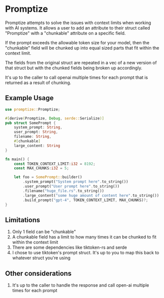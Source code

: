 # Promptize

Promptize attempts to solve the issues with context limits when working with AI systems. It allows a user to add an attribute to their struct called "Promptize" with a "chunkable" attribute on a specific field. 

If the prompt exceeds the allowable token size for your model, then the "chunkable" field will be chunked up into equal sized parts that fit within the context limit. 

The fields from the original struct are repeated in a vec of a new version of that struct but with the chunked fields being broken up accordingly. 

It's up to the caller to call openai multiple times for each prompt that is returned as a result of chunking.

## Example Usage
```rust
use promptize::Promptize;

#[derive(Promptize, Debug, serde::Serialize)]
pub struct SomePrompt {
    system_prompt: String,
    user_prompt: String,
    filename: String,
    #[chunkable]
    large_content: String
}

fn main() {
    const TOKEN_CONTEXT_LIMIT:i32 = 8192;
    const MAX_CHUNKS:i32 = 5;

    let foo = SomePrompt::builder()
        .system_prompt("System prompt here".to_string())
        .user_prompt("User prompt here".to_string())
        .filename("huge_file.rs".to_string())
        .large_content("some huge amount of content here".to_string())
        .build_prompt("gpt-4", TOKEN_CONTEXT_LIMIT, MAX_CHUNKS)?;
}
```

## Limitations
1. Only 1 field can be "chunkable"
2. A chunkable field has a limit to how many times it can be chunked to fit within the context limit
3. There are some dependencies like tiktoken-rs and serde
4. I chose to use tiktoken's prompt struct. It's up to you to map this back to whatever struct you're using

## Other considerations
1. It's up to the caller to handle the response and call open-ai multiple times for each prompt
